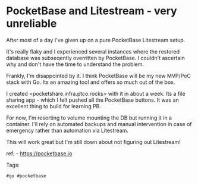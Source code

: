 # PocketBase and Litestream - very unreliable

After most of a day I've given up on a pure PocketBase Litestream setup.

It's really flaky and I experienced several instances where the restored database was subseqently
overritten by PocketBase. I couldn't ascertain why and don't have the time to understand the problem.

Frankly, I'm disappointed by it. I think PocketBase will be my new MVP/PoC stack with Go. Its an amazing
tool and offers so much out of the box.

I created <pocketshare.infra.ptco.rocks> with it in about a week. Its a file sharing app - which I felt
pushed all the PocketBase buttons. It was an excellent thing to build for learning PB.

For now, I'm resorting to volume mounting the DB but running it in a container. I'll rely on 
automated backups and manual intervention in case of emergency rather than automation via Litestream.

This will work great but I'm still down about not figuring out Litestream!

ref:
    - https://pocketbase.io

Tags:

    #go #pocketbase

